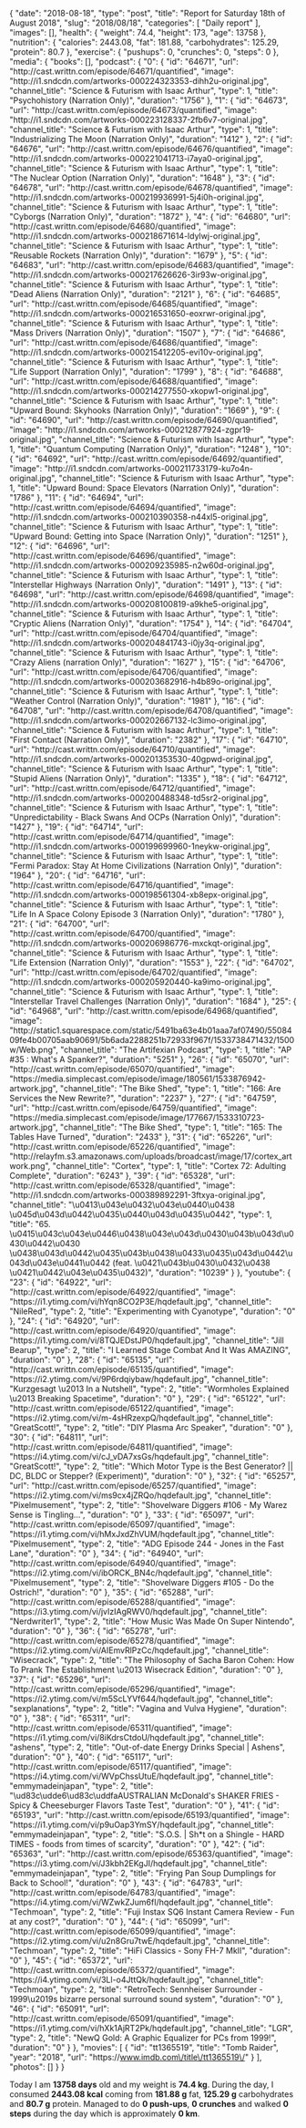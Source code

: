 {
    "date": "2018-08-18",
    "type": "post",
    "title": "Report for Saturday 18th of August 2018",
    "slug": "2018\/08\/18",
    "categories": [
        "Daily report"
    ],
    "images": [],
    "health": {
        "weight": 74.4,
        "height": 173,
        "age": 13758
    },
    "nutrition": {
        "calories": 2443.08,
        "fat": 181.88,
        "carbohydrates": 125.29,
        "protein": 80.7
    },
    "exercise": {
        "pushups": 0,
        "crunches": 0,
        "steps": 0
    },
    "media": {
        "books": [],
        "podcast": {
            "0": {
                "id": "64671",
                "url": "http:\/\/cast.writtn.com\/episode\/64671\/quantified",
                "image": "http:\/\/i1.sndcdn.com\/artworks-000224323353-dihh2u-original.jpg",
                "channel_title": "Science & Futurism with Isaac Arthur",
                "type": 1,
                "title": "Psychohistory (Narration Only)",
                "duration": "1756"
            },
            "1": {
                "id": "64673",
                "url": "http:\/\/cast.writtn.com\/episode\/64673\/quantified",
                "image": "http:\/\/i1.sndcdn.com\/artworks-000223128337-2fb6v7-original.jpg",
                "channel_title": "Science & Futurism with Isaac Arthur",
                "type": 1,
                "title": "Industrializing The Moon (Narration Only)",
                "duration": "1412"
            },
            "2": {
                "id": "64676",
                "url": "http:\/\/cast.writtn.com\/episode\/64676\/quantified",
                "image": "http:\/\/i1.sndcdn.com\/artworks-000221041713-i7aya0-original.jpg",
                "channel_title": "Science & Futurism with Isaac Arthur",
                "type": 1,
                "title": "The Nuclear Option (Narration Only)",
                "duration": "1648"
            },
            "3": {
                "id": "64678",
                "url": "http:\/\/cast.writtn.com\/episode\/64678\/quantified",
                "image": "http:\/\/i1.sndcdn.com\/artworks-000219936991-5j4i0h-original.jpg",
                "channel_title": "Science & Futurism with Isaac Arthur",
                "type": 1,
                "title": "Cyborgs (Narration Only)",
                "duration": "1872"
            },
            "4": {
                "id": "64680",
                "url": "http:\/\/cast.writtn.com\/episode\/64680\/quantified",
                "image": "http:\/\/i1.sndcdn.com\/artworks-000218671614-ldylwj-original.jpg",
                "channel_title": "Science & Futurism with Isaac Arthur",
                "type": 1,
                "title": "Reusable Rockets (Narration Only)",
                "duration": "1679"
            },
            "5": {
                "id": "64683",
                "url": "http:\/\/cast.writtn.com\/episode\/64683\/quantified",
                "image": "http:\/\/i1.sndcdn.com\/artworks-000217626626-3ir93w-original.jpg",
                "channel_title": "Science & Futurism with Isaac Arthur",
                "type": 1,
                "title": "Dead Aliens (Narration Only)",
                "duration": "2121"
            },
            "6": {
                "id": "64685",
                "url": "http:\/\/cast.writtn.com\/episode\/64685\/quantified",
                "image": "http:\/\/i1.sndcdn.com\/artworks-000216531650-eoxrwr-original.jpg",
                "channel_title": "Science & Futurism with Isaac Arthur",
                "type": 1,
                "title": "Mass Drivers (Narration Only)",
                "duration": "1507"
            },
            "7": {
                "id": "64686",
                "url": "http:\/\/cast.writtn.com\/episode\/64686\/quantified",
                "image": "http:\/\/i1.sndcdn.com\/artworks-000215412205-evi10v-original.jpg",
                "channel_title": "Science & Futurism with Isaac Arthur",
                "type": 1,
                "title": "Life Support (Narration Only)",
                "duration": "1799"
            },
            "8": {
                "id": "64688",
                "url": "http:\/\/cast.writtn.com\/episode\/64688\/quantified",
                "image": "http:\/\/i1.sndcdn.com\/artworks-000214277550-xkopw1-original.jpg",
                "channel_title": "Science & Futurism with Isaac Arthur",
                "type": 1,
                "title": "Upward Bound: Skyhooks (Narration Only)",
                "duration": "1669"
            },
            "9": {
                "id": "64690",
                "url": "http:\/\/cast.writtn.com\/episode\/64690\/quantified",
                "image": "http:\/\/i1.sndcdn.com\/artworks-000212877924-zgpr19-original.jpg",
                "channel_title": "Science & Futurism with Isaac Arthur",
                "type": 1,
                "title": "Quantum Computing (Narration Only)",
                "duration": "1248"
            },
            "10": {
                "id": "64692",
                "url": "http:\/\/cast.writtn.com\/episode\/64692\/quantified",
                "image": "http:\/\/i1.sndcdn.com\/artworks-000211733179-ku7o4n-original.jpg",
                "channel_title": "Science & Futurism with Isaac Arthur",
                "type": 1,
                "title": "Upward Bound: Space Elevators (Narration Only)",
                "duration": "1786"
            },
            "11": {
                "id": "64694",
                "url": "http:\/\/cast.writtn.com\/episode\/64694\/quantified",
                "image": "http:\/\/i1.sndcdn.com\/artworks-000210390358-n44xl5-original.jpg",
                "channel_title": "Science & Futurism with Isaac Arthur",
                "type": 1,
                "title": "Upward Bound: Getting into Space (Narration Only)",
                "duration": "1251"
            },
            "12": {
                "id": "64696",
                "url": "http:\/\/cast.writtn.com\/episode\/64696\/quantified",
                "image": "http:\/\/i1.sndcdn.com\/artworks-000209235985-n2w60d-original.jpg",
                "channel_title": "Science & Futurism with Isaac Arthur",
                "type": 1,
                "title": "Interstellar Highways (Narration Only)",
                "duration": "1491"
            },
            "13": {
                "id": "64698",
                "url": "http:\/\/cast.writtn.com\/episode\/64698\/quantified",
                "image": "http:\/\/i1.sndcdn.com\/artworks-000208100819-a9khe5-original.jpg",
                "channel_title": "Science & Futurism with Isaac Arthur",
                "type": 1,
                "title": "Cryptic Aliens (Narration Only)",
                "duration": "1754"
            },
            "14": {
                "id": "64704",
                "url": "http:\/\/cast.writtn.com\/episode\/64704\/quantified",
                "image": "http:\/\/i1.sndcdn.com\/artworks-000204841743-i0jy3q-original.jpg",
                "channel_title": "Science & Futurism with Isaac Arthur",
                "type": 1,
                "title": "Crazy Aliens (narration Only)",
                "duration": "1627"
            },
            "15": {
                "id": "64706",
                "url": "http:\/\/cast.writtn.com\/episode\/64706\/quantified",
                "image": "http:\/\/i1.sndcdn.com\/artworks-000203682916-h4b89o-original.jpg",
                "channel_title": "Science & Futurism with Isaac Arthur",
                "type": 1,
                "title": "Weather Control (Narration Only)",
                "duration": "1981"
            },
            "16": {
                "id": "64708",
                "url": "http:\/\/cast.writtn.com\/episode\/64708\/quantified",
                "image": "http:\/\/i1.sndcdn.com\/artworks-000202667132-lc3imo-original.jpg",
                "channel_title": "Science & Futurism with Isaac Arthur",
                "type": 1,
                "title": "First Contact (Narration Only)",
                "duration": "2382"
            },
            "17": {
                "id": "64710",
                "url": "http:\/\/cast.writtn.com\/episode\/64710\/quantified",
                "image": "http:\/\/i1.sndcdn.com\/artworks-000201353530-40gpwd-original.jpg",
                "channel_title": "Science & Futurism with Isaac Arthur",
                "type": 1,
                "title": "Stupid Aliens (Narration Only)",
                "duration": "1335"
            },
            "18": {
                "id": "64712",
                "url": "http:\/\/cast.writtn.com\/episode\/64712\/quantified",
                "image": "http:\/\/i1.sndcdn.com\/artworks-000200488348-td5sr2-original.jpg",
                "channel_title": "Science & Futurism with Isaac Arthur",
                "type": 1,
                "title": "Unpredictability - Black Swans And OCPs (Narration Only)",
                "duration": "1427"
            },
            "19": {
                "id": "64714",
                "url": "http:\/\/cast.writtn.com\/episode\/64714\/quantified",
                "image": "http:\/\/i1.sndcdn.com\/artworks-000199699960-1neykw-original.jpg",
                "channel_title": "Science & Futurism with Isaac Arthur",
                "type": 1,
                "title": "Fermi Paradox: Stay At Home Civilizations (Narration Only)",
                "duration": "1964"
            },
            "20": {
                "id": "64716",
                "url": "http:\/\/cast.writtn.com\/episode\/64716\/quantified",
                "image": "http:\/\/i1.sndcdn.com\/artworks-000198561304-xb8epx-original.jpg",
                "channel_title": "Science & Futurism with Isaac Arthur",
                "type": 1,
                "title": "Life In A Space Colony Episode 3 (Narration Only)",
                "duration": "1780"
            },
            "21": {
                "id": "64700",
                "url": "http:\/\/cast.writtn.com\/episode\/64700\/quantified",
                "image": "http:\/\/i1.sndcdn.com\/artworks-000206986776-mxckqt-original.jpg",
                "channel_title": "Science & Futurism with Isaac Arthur",
                "type": 1,
                "title": "Life Extension (Narration Only)",
                "duration": "1553"
            },
            "22": {
                "id": "64702",
                "url": "http:\/\/cast.writtn.com\/episode\/64702\/quantified",
                "image": "http:\/\/i1.sndcdn.com\/artworks-000205920440-ka9imo-original.jpg",
                "channel_title": "Science & Futurism with Isaac Arthur",
                "type": 1,
                "title": "Interstellar Travel Challenges (Narration Only)",
                "duration": "1684"
            },
            "25": {
                "id": "64968",
                "url": "http:\/\/cast.writtn.com\/episode\/64968\/quantified",
                "image": "http:\/\/static1.squarespace.com\/static\/5491ba63e4b01aaa7af07490\/5508409fe4b00705aab90691\/5b6ada2288251b72933f967f\/1533738471432\/1500w\/Web.png",
                "channel_title": "The Artifexian Podcast",
                "type": 1,
                "title": "AP #35 : What's A Spanker?",
                "duration": "5251"
            },
            "26": {
                "id": "65070",
                "url": "http:\/\/cast.writtn.com\/episode\/65070\/quantified",
                "image": "https:\/\/media.simplecast.com\/episode\/image\/180561\/1533876942-artwork.jpg",
                "channel_title": "The Bike Shed",
                "type": 1,
                "title": "166: Are Services the New Rewrite?",
                "duration": "2237"
            },
            "27": {
                "id": "64759",
                "url": "http:\/\/cast.writtn.com\/episode\/64759\/quantified",
                "image": "https:\/\/media.simplecast.com\/episode\/image\/177667\/1533310723-artwork.jpg",
                "channel_title": "The Bike Shed",
                "type": 1,
                "title": "165: The Tables Have Turned",
                "duration": "2433"
            },
            "31": {
                "id": "65226",
                "url": "http:\/\/cast.writtn.com\/episode\/65226\/quantified",
                "image": "http:\/\/relayfm.s3.amazonaws.com\/uploads\/broadcast\/image\/17\/cortex_artwork.png",
                "channel_title": "Cortex",
                "type": 1,
                "title": "Cortex 72: Adulting Complete",
                "duration": "6243"
            },
            "39": {
                "id": "65328",
                "url": "http:\/\/cast.writtn.com\/episode\/65328\/quantified",
                "image": "http:\/\/i1.sndcdn.com\/artworks-000389892291-3ftxya-original.jpg",
                "channel_title": "\u0413\u043e\u0432\u043e\u0440\u0438 \u045d\u043d\u0442\u0435\u0440\u043d\u0435\u0442",
                "type": 1,
                "title": "65. \u0415\u043c\u043e\u0446\u0438\u043e\u043d\u0430\u043b\u043d\u0430\u0442\u0430 \u0438\u043d\u0442\u0435\u043b\u0438\u0433\u0435\u043d\u0442\u043d\u043e\u0441\u0442 (feat. \u0421\u043b\u0430\u0432\u0438 \u0421\u0442\u043e\u0435\u0432)",
                "duration": "10239"
            }
        },
        "youtube": {
            "23": {
                "id": "64922",
                "url": "http:\/\/cast.writtn.com\/episode\/64922\/quantified",
                "image": "https:\/\/i1.ytimg.com\/vi\/hYqn8CO2P3E\/hqdefault.jpg",
                "channel_title": "NileRed",
                "type": 2,
                "title": "Experimenting with Cyanotype",
                "duration": "0"
            },
            "24": {
                "id": "64920",
                "url": "http:\/\/cast.writtn.com\/episode\/64920\/quantified",
                "image": "https:\/\/i1.ytimg.com\/vi\/8TQJEDstJP0\/hqdefault.jpg",
                "channel_title": "Jill Bearup",
                "type": 2,
                "title": "I Learned Stage Combat And It Was AMAZING",
                "duration": "0"
            },
            "28": {
                "id": "65135",
                "url": "http:\/\/cast.writtn.com\/episode\/65135\/quantified",
                "image": "https:\/\/i2.ytimg.com\/vi\/9P6rdqiybaw\/hqdefault.jpg",
                "channel_title": "Kurzgesagt \u2013 In a Nutshell",
                "type": 2,
                "title": "Wormholes Explained \u2013 Breaking Spacetime",
                "duration": "0"
            },
            "29": {
                "id": "65122",
                "url": "http:\/\/cast.writtn.com\/episode\/65122\/quantified",
                "image": "https:\/\/i2.ytimg.com\/vi\/m-4sHRzexpQ\/hqdefault.jpg",
                "channel_title": "GreatScott!",
                "type": 2,
                "title": "DIY Plasma Arc Speaker",
                "duration": "0"
            },
            "30": {
                "id": "64811",
                "url": "http:\/\/cast.writtn.com\/episode\/64811\/quantified",
                "image": "https:\/\/i4.ytimg.com\/vi\/cJ_vDA7xsGs\/hqdefault.jpg",
                "channel_title": "GreatScott!",
                "type": 2,
                "title": "Which Motor Type is the Best Generator? || DC, BLDC or Stepper? (Experiment)",
                "duration": "0"
            },
            "32": {
                "id": "65257",
                "url": "http:\/\/cast.writtn.com\/episode\/65257\/quantified",
                "image": "https:\/\/i2.ytimg.com\/vi\/ms9cx4jZRQo\/hqdefault.jpg",
                "channel_title": "Pixelmusement",
                "type": 2,
                "title": "Shovelware Diggers #106 - My Warez Sense is Tingling...",
                "duration": "0"
            },
            "33": {
                "id": "65097",
                "url": "http:\/\/cast.writtn.com\/episode\/65097\/quantified",
                "image": "https:\/\/i1.ytimg.com\/vi\/hMxJxdZhVUM\/hqdefault.jpg",
                "channel_title": "Pixelmusement",
                "type": 2,
                "title": "ADG Episode 244 - Jones in the Fast Lane",
                "duration": "0"
            },
            "34": {
                "id": "64940",
                "url": "http:\/\/cast.writtn.com\/episode\/64940\/quantified",
                "image": "https:\/\/i2.ytimg.com\/vi\/ibORCK_BN4c\/hqdefault.jpg",
                "channel_title": "Pixelmusement",
                "type": 2,
                "title": "Shovelware Diggers #105 - Do the Ostrich!",
                "duration": "0"
            },
            "35": {
                "id": "65288",
                "url": "http:\/\/cast.writtn.com\/episode\/65288\/quantified",
                "image": "https:\/\/i3.ytimg.com\/vi\/jvIzIAgRWV0\/hqdefault.jpg",
                "channel_title": "Nerdwriter1",
                "type": 2,
                "title": "How Music Was Made On Super Nintendo",
                "duration": "0"
            },
            "36": {
                "id": "65278",
                "url": "http:\/\/cast.writtn.com\/episode\/65278\/quantified",
                "image": "https:\/\/i2.ytimg.com\/vi\/AIEmvRlPzCc\/hqdefault.jpg",
                "channel_title": "Wisecrack",
                "type": 2,
                "title": "The Philosophy of Sacha Baron Cohen: How To Prank The Establishment \u2013 Wisecrack Edition",
                "duration": "0"
            },
            "37": {
                "id": "65296",
                "url": "http:\/\/cast.writtn.com\/episode\/65296\/quantified",
                "image": "https:\/\/i2.ytimg.com\/vi\/m5ScLYVf644\/hqdefault.jpg",
                "channel_title": "sexplanations",
                "type": 2,
                "title": "Vagina and Vulva Hygiene",
                "duration": "0"
            },
            "38": {
                "id": "65311",
                "url": "http:\/\/cast.writtn.com\/episode\/65311\/quantified",
                "image": "https:\/\/i1.ytimg.com\/vi\/8iKdrsCtdoU\/hqdefault.jpg",
                "channel_title": "ashens",
                "type": 2,
                "title": "Out-of-date Energy Drinks Special | Ashens",
                "duration": "0"
            },
            "40": {
                "id": "65117",
                "url": "http:\/\/cast.writtn.com\/episode\/65117\/quantified",
                "image": "https:\/\/i4.ytimg.com\/vi\/WVpChssUtuE\/hqdefault.jpg",
                "channel_title": "emmymadeinjapan",
                "type": 2,
                "title": "\ud83c\udde6\ud83c\uddfaAUSTRALIAN McDonald's SHAKER FRIES - Spicy & Cheeseburger Flavors Taste Test",
                "duration": "0"
            },
            "41": {
                "id": "65193",
                "url": "http:\/\/cast.writtn.com\/episode\/65193\/quantified",
                "image": "https:\/\/i1.ytimg.com\/vi\/p9uOap3YmSY\/hqdefault.jpg",
                "channel_title": "emmymadeinjapan",
                "type": 2,
                "title": "S.O.S. | Sh*t on a Shingle - HARD TIMES - foods from times of scarcity",
                "duration": "0"
            },
            "42": {
                "id": "65363",
                "url": "http:\/\/cast.writtn.com\/episode\/65363\/quantified",
                "image": "https:\/\/i3.ytimg.com\/vi\/J3kbh2EKgJI\/hqdefault.jpg",
                "channel_title": "emmymadeinjapan",
                "type": 2,
                "title": "Frying Pan Soup Dumplings for Back to School!",
                "duration": "0"
            },
            "43": {
                "id": "64783",
                "url": "http:\/\/cast.writtn.com\/episode\/64783\/quantified",
                "image": "https:\/\/i4.ytimg.com\/vi\/WZwkZJum6fI\/hqdefault.jpg",
                "channel_title": "Techmoan",
                "type": 2,
                "title": "Fuji Instax SQ6 Instant Camera Review - Fun at any cost?",
                "duration": "0"
            },
            "44": {
                "id": "65099",
                "url": "http:\/\/cast.writtn.com\/episode\/65099\/quantified",
                "image": "https:\/\/i2.ytimg.com\/vi\/u2n8Gru7twE\/hqdefault.jpg",
                "channel_title": "Techmoan",
                "type": 2,
                "title": "HiFi Classics - Sony FH-7 MkII",
                "duration": "0"
            },
            "45": {
                "id": "65372",
                "url": "http:\/\/cast.writtn.com\/episode\/65372\/quantified",
                "image": "https:\/\/i4.ytimg.com\/vi\/3Ll-o4JttQk\/hqdefault.jpg",
                "channel_title": "Techmoan",
                "type": 2,
                "title": "RetroTech: Sennheiser Surrounder - 1999\u2019s bizarre personal surround sound system",
                "duration": "0"
            },
            "46": {
                "id": "65091",
                "url": "http:\/\/cast.writtn.com\/episode\/65091\/quantified",
                "image": "https:\/\/i1.ytimg.com\/vi\/hXk1AjRT2Pk\/hqdefault.jpg",
                "channel_title": "LGR",
                "type": 2,
                "title": "NewQ Gold: A Graphic Equalizer for PCs from 1999!",
                "duration": "0"
            }
        },
        "movies": [
            {
                "id": "tt1365519",
                "title": "Tomb Raider",
                "year": "2018",
                "url": "https:\/\/www.imdb.com\/title\/tt1365519\/"
            }
        ],
        "photos": []
    }
}

Today I am <strong>13758 days</strong> old and my weight is <strong>74.4 kg</strong>. During the day, I consumed <strong>2443.08 kcal</strong> coming from <strong>181.88 g</strong> fat, <strong>125.29 g</strong> carbohydrates and <strong>80.7 g</strong> protein. Managed to do <strong>0 push-ups</strong>, <strong>0 crunches</strong> and walked <strong>0 steps</strong> during the day which is approximately <strong>0 km</strong>.